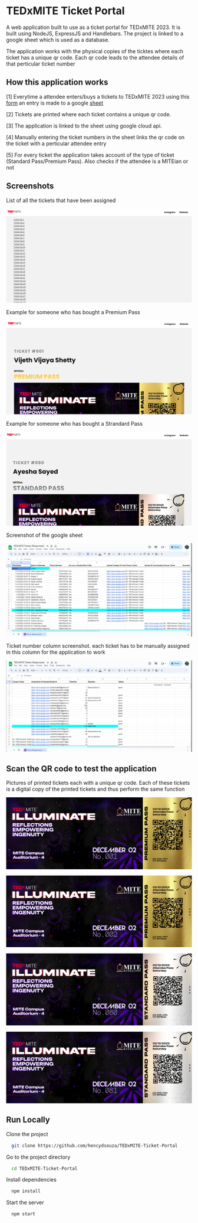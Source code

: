 
# TEDxMITE Ticket Portal

A web application built to use as a ticket portal for TEDxMITE 2023. It is built using NodeJS, ExpressJS and Handlebars.
The project is linked to a google sheet which is used as  a database.

The application works with the physical copies of the ticktes where each ticket has a unique qr code. Each qr code leads to the attendee details of that perticular ticket number

## How this application works

[1] Everytime a attendee enters/buys a tickets to TEDxMITE 2023 using this [form](https://docs.google.com/forms/d/e/1FAIpQLSeFrl6ZajiIh2safxh_5GZ3JiedvinZhWSFp931ifZ1xlHRhw/viewform) an entry is made to a google [sheet](https://docs.google.com/spreadsheets/d/1ejxDDZ2hHsj71ymw4PS7OYyDOhIKvPJcujQfBwYxiPw/edit?resourcekey#gid=847643383)

[2] Tickets are printed where each ticket contains a unique qr code. 

[3] The application is linked to the sheet using google cloud api.

[4] Manually entering the ticket numbers in the sheet links the qr code on the ticket with a perticular attendee entry

[5] For every ticket the application takes account of the type of ticket (Standard Pass/Premium Pass). Also checks if the attendee is a MITEian or not

## Screenshots

List of all the tickets that have been assigned

![home page](./screenshots/home.png)

Example for someone who has bought a Premium Pass

![ticket page](./screenshots/ticket-premium.png)

Example for someone who has bought a Strandard Pass

![ticket page](./screenshots/ticket-standard.png)

Screenshot of the google sheet

![sheet](./screenshots/sheet.png)

Ticket number column screenshot. each ticket has to be manually assigned in this column for the application to work 

![column](./screenshots/assigning.png)

## Scan the QR code to test the application
Pictures of printed tickets each with a unique qr code. Each of these tickets is a digital copy of the printed tickets and thus perform the same function

![Premium Pass](./screenshots/Ticket_No.001.jpg)

![Premium Pass](./screenshots/Ticket_No.002.jpg)

![Strandard Pass](./screenshots/Ticket_No.080.jpg)

![Strandard Pass](./screenshots/Ticket_No.081.jpg)

## Run Locally

Clone the project

```bash
  git clone https://github.com/hencydsouza/TEDxMITE-Ticket-Portal
```
Go to the project directory

```bash
  cd TEDxMITE-Ticket-Portal
```

Install dependencies

```bash
  npm install
```

Start the server

```bash
  npm start
```

